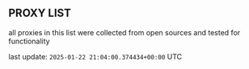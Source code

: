 ## PROXY LIST

all proxies in this list were collected from open sources and tested for functionality

last update: `2025-01-22 21:04:00.374434+00:00` UTC